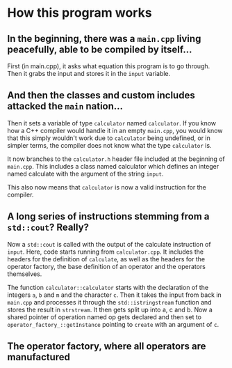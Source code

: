 # How this program works

## In the beginning, there was a `main.cpp` living peacefully, able to be compiled by itself...

First (in main.cpp), it asks what equation this program is to go through.
Then it grabs the input and stores it in the `input` variable.

## And then the classes and custom includes attacked the `main` nation...

Then it sets a variable of type `calculator` named `calculator`. If you know how a C++ compiler
would handle it in an empty `main.cpp`, you would know that this simply wouldn't work due to
`calculator` being undefined, or in simpler terms, the compiler does not know what the type
`calculator` is.

It now branches to the `calculator.h` header file included at the beginning of `main.cpp`.
This includes a class named calculator which defines an integer named calculate
with the argument of the string `input`.

This also now means that `calculator` is now a valid instruction for the compiler.

## A long series of instructions stemming from a `std::cout`? Really?

Now a `std::cout` is called with the output of the calculate instruction of `input`. Here, code
starts running from `calculator.cpp`. It includes the headers for the definition of `calculate`,
as well as the headers for the operator factory, the base definition of an operator and
the operators themselves.

The function `calculator::calculator` starts with the declaration of the integers `a`, `b` and `m` 
and the character `c`. Then it takes the input from back in `main.cpp` and processes it through the
`std::istringstream` function and stores the result in `strstream`. It then gets split up into
a, c and b. Now a shared pointer of operation named op gets declared and 
then set to `operator_factory_::getInstance` pointing to `create` with an argument of `c`.

## The operator factory, where all operators are manufactured

